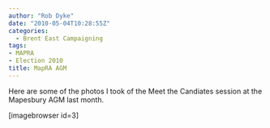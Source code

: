 ```yaml
---
author: "Rob Dyke"
date: "2010-05-04T10:28:55Z"
categories:
  - Brent East Campaigning
tags:
- MAPRA
- Election 2010
title: MapRA AGM
---
```

Here are some of the photos I took of the Meet the Candiates session at the Mapesbury AGM last month.

[imagebrowser id=3]
